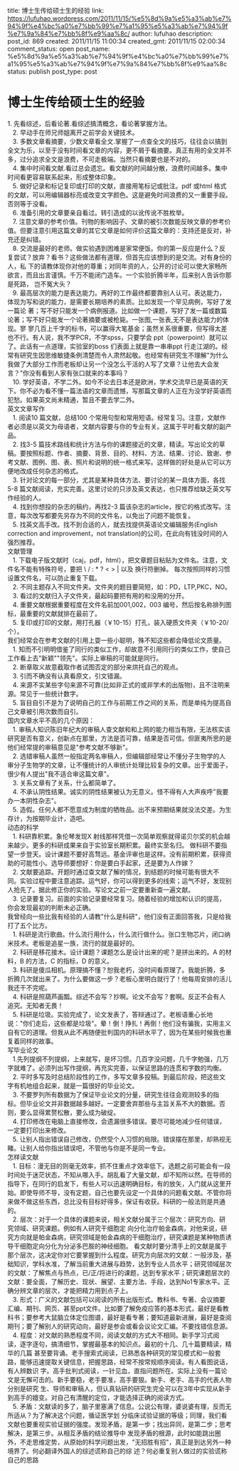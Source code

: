 title: 博士生传给硕士生的经验
link: https://lufuhao.wordpress.com/2011/11/15/%e5%8d%9a%e5%a3%ab%e7%94%9f%e4%bc%a0%e7%bb%99%e7%a1%95%e5%a3%ab%e7%94%9f%e7%9a%84%e7%bb%8f%e9%aa%8c/
author: lufuhao
description: 
post_id: 869
created: 2011/11/15 11:00:34
created_gmt: 2011/11/15 02:00:34
comment_status: open
post_name: %e5%8d%9a%e5%a3%ab%e7%94%9f%e4%bc%a0%e7%bb%99%e7%a1%95%e5%a3%ab%e7%94%9f%e7%9a%84%e7%bb%8f%e9%aa%8c
status: publish
post_type: post

# 博士生传给硕士生的经验

1\. 先看综述，后看论著.看综述搞清概念，看论著掌握方法。  
   2\. 早动手在师兄师姐离开之前学会关键技术。  
   3\. 多数文章看摘要，少数文章看全文.掌握了一点查全文的技巧，往往会以搞到全文为乐，以至于没有时间看文章的内容，更不屑于看摘要。真正有用的全文并不多，过分追求全文是浪费，不可走极端。当然只看摘要也是不对的。  
   4\. 集中时间看文献.看过总会遗忘。看文献的时间越分散，浪费时间越多。集中时间看更容易联系起来，形成整体印象。  
   5\. 做好记录和标记复印或打印的文献，直接用笔标记或批注。pdf 或html 格式的文献，可以用编辑器标亮或改变文字颜色。这是避免时间浪费的又一重要手段。否则等于没看。  
   6\. 准备引用的文章要亲自看过。转引造成的以讹传讹不胜枚举。  
   7\. 注意文章的参考价值。刊物的影响因子、文章的被引次数能反映文章的参考价值。但要注意引用这篇文章的其它文章是如何评价这篇文章的：支持还是反对，补充还是纠错。  
   8\. 交流是最好的老师。做实验遇到困难是家常便饭。你的第一反应是什么？反复尝试？放弃？看书？这些做法都有道理，但首先应该想到的是交流。对有身份的人，私 下的请教体现你对他的尊重；对同年资的人，公开的讨论可以使大家畅所欲言，而且出言谨慎。千万不能闭门造车。一个实验折腾半年，后来别人告诉你那是死路， 岂不冤大头？  
   9\. 最高层次的能力是表达能力。再好的工作最终都要靠别人认可。表达能力，体现为写和说的能力，是需要长期培养的素质。比如发现一个罕见病例，写好了发一篇论 著；写不好只能发一个病例报道。比如做一个课题，写好了发一篇或数篇论著；写不好只能发一个论著摘要或被枪毙。一张图,一张表,无不是表达能力的体现。寥 寥几百上千字的标书，可以赢得大笔基金；虽然关系很重要，但写得太差也不行。有人说，我不学PCR，不学spss，只要学会 ppt（powerpoint）就可以了。此话有一点道理，实验室的boss 们表面上就是靠一串串ppt 行走江湖的。经常有研究生因思维敏捷条例清楚而令人肃然起敬。也经常有研究生不理解"为什么我做了大部分工作而老板却让另一个没怎么干活的人写了文章？让他去大会发言？"你没有看到人家有张口就来的本事吗？  
   10\. 学好英语，不学二外。如今不论去日本还是欧洲，学术交流早已是英语的天下。你不必为看不懂一篇法语的文章而遗憾，写那篇文章的人正在为没学好英语而犯愁。如果英文尚未精通，暂且不要去学二外。  
英文文章写作  
   1\. 阅读10 篇文献，总结100 个常用句型和常用短语。经常复习。注意，文献作者必须是以英文为母语者，文献内容要与你的专业有关。这属于平时看文献的副产品。  
   2\. 找3-5 篇技术路线和统计方法与你的课题接近的文章，精读。写出论文的草稿。要按照标题、作者、摘要、背景、目的、材料、方法、结果、讨论、致谢、参考文献、图例、图、表、照片和说明的统一格式来写。这样做的好处是从它可以方便地改成任何杂志的格式。  
   3\. 针对论文的每一部分，尤其是某种具体方法、要讨论的某一具体方面，各找5-8 篇文献阅读，充实完善。这里讨论的只涉及英文表达，也只推荐给缺乏英文写作经验的人。  
   4\. 找到你想投的杂志的稿约，再找2-3 篇该杂志的article，按它的格式改写。注意，每次改写都要先另存为不同的文件名，以免出了问题不能恢复。  
   5\. 找英文高手改。找不到合适的人，就去找提供英语论文编辑服务(English correction and improvement，not translation)的公司，在此向有钱没时间的人强烈推荐。  
文献管理  
   1\. 下载电子版文献时（caj，pdf，html），把文章题目粘贴为文件名。注意，文件名不能有特殊符号，要把 \ / : * ? < > | 以及 换行符删掉。 每次按照同样的习惯设置文件名，可以防止重复下载。  
   2\. 不同主题存入不同文件夹。文件夹的题目要简短，如：PD，LTP,PKC，NO。  
   3\. 看过的文献归入子文件夹，最起码要把有用的和没用的分开。  
   4\. 重要文献根据重要程度在文件名前加001,002，003 编号，然后按名称排列图标，最重要的文献就排在最前了。  
   5\. 复印或打印的文献，用打孔器（￥10-15）打孔，装入硬质文件夹（￥10-20/个）。  
我们经常会在参考文献的引用上耍一些小聪明，殊不知这些都会降低论文质量。  
   1\. 知而不引明明借鉴了同行的类似工作，却故意不引用同行的类似工作，使自己工作看上去"新颖""领先"。实际上审稿的可能就是同行。  
   2\. 断章取义故意截取作者试图否定的部分来烘托自己的观点。  
   3\. 引而不确没有认真看原文，引文错漏。  
   4\. 来源不实某些字句来源不可靠(比如非正式的或非学术的出版物)，且不注明来源。常见于一些统计数字。  
   5\. 盲目自引不是为了说明自己的工作与前期工作之间的关系，而是单纯为提高自己文章被引用次数而自引。  
国内文章水平不高的几个原因：  
   1\. 审稿人知识陈旧年纪大的审稿人查文献和和上网的能力相当有限，无法核实该研究是否有意义，创新点在那里，方法是否可靠，结果是否可信。但匪夷所思的是他们经常提的审稿意见是"参考文献不够新"。  
   2\. 选错审稿人虽然一般指定两名审稿人，但编辑部经常让不懂分子生物学的人审分子生物学的文章，让不懂统计的人审统计处理比较复杂的文章。出于爱面子，很少有人提出"我不适合审这篇文章"。  
   3\. 关系文章有了关系，什么都简单了。  
   4\. 不承认阴性结果。诚实的阴性结果被认为无意义。怪不得有人大声疾呼"我要办一本阴性杂志"。  
   5\. 造假。任何人都不愿意成为制度的牺牲品。出不来预期结果就没法交差。为生存计，为按期毕业计，造吧。  
动态的科学  
   1\. 科研靠积累。象伦琴发现X 射线那样凭借一次简单观察就得诺贝尔奖的机会越来越少。更多的科研成果来自于实验室长期积累。最终实至名归。 做科研不要指望一步登天。设计课题不要好高骛远。基金评审也是这样。没有前期积累，获得资助的可能性小。选导师要想好：你是要白手起家，还是要为人作嫁？  
   2\. 文献要追踪。开题时通过查文献了解的情况，到结题的时候可能有很大不同。实验过程中要注意追踪。运气好，你可以得到更多的线索；运气不好，发现别人抢先了。据此修正你的实验。写论文之前一定要重新查一遍文献。  
   3\. 记录要复习。前面的实验记录要经常复习。随着经验的增加和认识的提高，你会发现最初的判断未必正确。  
我曾经向一些比我有经验的人请教"什么是科研"，他们没有正面回答我，只是给我打了五个比方。  
   1\. 科研是流行歌曲。什么流行用什么，什么流行做什么。张口生物芯片，闭口纳米技术。老板是追星一族，流行的就是最好的。  
   2\. 科研是移花接木。设计课题？课题怎么是设计出来的呢？是拼出来的。A 的材料，B 的方法，C 的指标，D 的意义。  
   3\. 科研是傻瓜相机。原理搞不懂？恕我老朽，没时间看原理了。我能折腾，多折腾几次就出来了。为什么要做这一步？老板心里明白就行了！他每周安排的活儿我还干不完呢。  
   4\. 科研是照葫芦画瓢。综述不会写？抄啊。论文不会写？套啊。反正不会有人追究。无知者无畏！  
   5\. 科研是垃圾。实验完成了，论文发表了，答辩通过了。老板语重心长地说："你们走后，这些都是垃圾"。晕！倒！挣扎！再倒！他们没有骗我，实用主义自有它的道理。但我从此不再随便批判国内的科研水平了，因为在某些时候我也重复着同样的故事。  
写毕业论文  
   1.先列提纲不列提纲，上来就写，是坏习惯。几百字没问题，几千字勉强，几万字就难了。必须列出写作提纲，再充实完善，以保证思路的连贯和字数的均衡。  
   2\. 平时多写及时总结阶段性的工作，多写文章多投稿。到最后阶段，把这些文字有机地组合起来，就是一篇很好的毕业论文。  
   3\. 不要罗列所有数据为了保证毕业论文的分量，研究生往往会观测较多的指标。但毕业论文并非数据越多越好。一定要舍弃那些与主旨关系不大的数据。否则，要么显得累赘松散，要么成为破绽。  
   4\. 打印修改在电脑上直接修改，会遗漏很多错误。要尽可能地减少任何错误，一定要打印出来修改。  
   5\. 让别人指出错误自己修改，仍然受个人习惯的局限。错误摆在那里，却熟视无睹。让别人给你指出错误吧，不管他与你是不是同一专业。  
怎样读文献  
   1\. 目标：漫无目的则毫无效率，抓不住重点才效率低下。选题之前可能会有一段时间处于迷茫状态，不知从哪入手。胡乱看了大量文献，却不知所以然。在导师的指导下，在同行的启发下，有些人可以迅速明确目标，有的放矢，入门就从这里开始。即使导师不导，没有定题，自己也要先设定一个具体的问题看文献。不管你将来做不做这些东西，总比没有目标好得多，保证有收获。科研的一般法则是共通的。  
   2\. 层次：对于一个具体的课题来说，相关文献分属于三个层次：研究方向、研究领域、研究课题。例如有人研究干细胞定 向分化治疗帕金森病，对他来说，研究方向就是帕金森病，研究领域是帕金森病的干细胞治疗，研究课题是某种物质诱导干细胞定向分化为分泌多巴胺的神经细胞。 看文献时要分清手上的文献是属于那个层次，这决定你对它要掌握到什么程度。研究方向层次的文献：一般涉及，基础知识，学科水准，了解当前重大进展与趋势，达到专业人员水平；研究领域层次的文献：了解焦点与热点，已/正/将进行的课题，达到专家水平；研究课题层次的文献：要全面，了解历史、现状、展望、主要方法、手段，达到No1专家水平。正确分辨文章的层次，才能把精力用到点子上。  
   3\. 形式：广义的文献包括可以阅读的所有出版形式。教科书、专著、会议摘要汇编、期刊、网页、甚至ppt文件。比如要了解免疫应答的基本形式，最好是看教科书；要参考大鼠脑立体定位图谱，最好是看专著；要知道最新进展，最好是查阅期刊；要了解别人的研究动向，最好是参会或看会议论文汇编。不要找错信息源。  
   4\. 程度：对文献的熟悉程度不同，阅读文献的方式大不相同。新手学习式阅读，逐字逐句，搞清细节，掌握最基本的知识点。最初的十几、几十篇要精读，精华的几篇 甚至要背诵。老手搜索式阅读，已熟悉各种研究的常见模式和一般套路，能够迅速提取关键信息，把握思路，经常不按常规顺序阅读。有人看图说话，有人辨数识 字。高手批判式阅读，一针见血，直指问题所在。实际上没有一篇论文是无懈可击的。新手要稳，老手要准，高手要狠。新手、老手、高手的代表人物分别是研究 生、导师和审稿人，但认真钻研的研究生完全可以在3年中实现从新手到高手的嬗变。对自己有清醒的定位，才能选择正确的阅读方式。  
   5\. 矛盾：文献读的多了，脑子里塞满了信息。公说公有理，婆说婆有理，反而无所适从？为了解决这个问题，循证医学划 分临床试验证据的等级；同理，我们看文献也要重视实验证据的强度。发现矛盾，是第一步；找出异同，是第二步；思考解决，是第三步。从相互矛盾的结论推导中 发现矛盾的根源，此时如能跳出圈外，不走思维定势，从原始的科学问题出发，"无招胜有招"，真正是到达另外一种境界了。何必翻译外国人的综述谎称自己的综 述？何必重复别人做过的实验谎称自己的思路